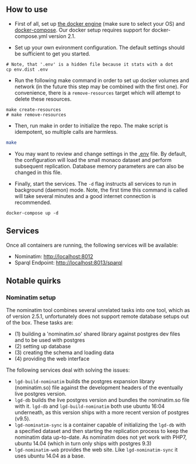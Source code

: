 ## How to use

* First of all, set up [the docker engine](https://docs.docker.com/engine/installation/linux/docker-ce/ubuntu/) (make sure to select your OS) and [docker-compose](https://docs.docker.com/compose/install/). Our docker setup requires support for docker-compose.yml version 2.1.

* Set up your own evironment configuration. The default settings should be sufficient to get you started.

```
# Note, that '.env' is a hidden file because it stats with a dot
cp env.dist .env
```

* Run the following make command in order to set up docker volumes and network (in the future this step may be combined with the first one). For convenience, there is a `remove-resources` target which will attempt to delete these resources.

```
make create-resources
# make remove-resources
```

* Then, run make in order to initialize the repo. The make script is idempotent, so multiple calls are harmless.

```bash
make
```

* You may want to review and change settings in the [.env](.env) file.
By default, the configuration will load the small monaco dataset and perform subsequent replication.
Database memory parameters are can also be changed in this file.

* Finally, start the services. The `-d` flag instructs all services to run in background (daemon) mode.
Note, the first time this command is called will take several minutes and a good internet connection is recommended.
```
docker-compose up -d
```

## Services
Once all containers are running, the following services will be available:

* Nominatim: [http://localhost:8012](http://localhost:8012)
* Sparql Endpoint: [http://localhost:8013/sparql](http://localhost:8013/sparql)

## Notable quirks

### Nominatim setup
The nominatim tool combines several unrelated tasks into one tool, which as of version 2.5.1, unfortunately does not support remote database setups out of the box.
These tasks are:

* (1) building a 'nominatim.so' shared library against postgres dev files and to be used with postgres
* (2) setting up database
* (3) creating the schema and loading data
* (4) providing the web interface

The following services deal with solving the issues:

* `lgd-build-nominatim` builds the postgres expansion library (nominatim.so) file against the development headers of the eventually live postgres version.
* `lgd-db` builds the live postgres version and bundles the nominatim.so file with it. `lgd-db` and `lgd-build-nominatim` both use ubuntu 16:04 underneath, as this version ships with a more recent version of postgres (v9.5).
* `lgd-nominatim-sync` is a container capable of initializing the `lgd-db` with a specified dataset and then starting the replication process to keep the nominatim data up-to-date. As nominatim does not yet work with PHP7, ubuntu 14.04 (which in turn only ships with postgres 9.3)
* `lgd-nominatim-web` provides the web site. Like `lgd-nominatim-sync` it uses ubuntu 14.04 as a base.

